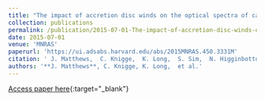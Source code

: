 ```yaml
---
title: "The impact of accretion disc winds on the optical spectra of cataclysmic variables"
collection: publications
permalink: /publication/2015-07-01-The-impact-of-accretion-disc-winds-on-the-optical-spectra-of-cataclysmic-variables
date: 2015-07-01
venue: 'MNRAS'
paperurl: 'https://ui.adsabs.harvard.edu/abs/2015MNRAS.450.3331M'
citation: ' J. Matthews,  C. Knigge,  K. Long,  S. Sim,  N. Higginbottom, &quot;The impact of accretion disc winds on the optical spectra of cataclysmic variables.&quot; MNRAS, 2015.'
authors: '**J. Matthews**, C. Knigge, K. Long,  et al.'
---
```

[Access paper here](https://ui.adsabs.harvard.edu/abs/2015MNRAS.450.3331M){:target="_blank"}
